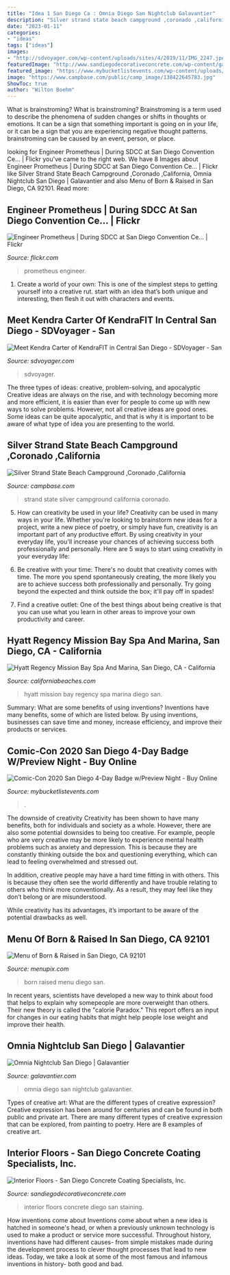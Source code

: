 ```yaml
---
title: "Idea 1 San Diego Ca : Omnia Diego San Nightclub Galavantier"
description: "Silver strand state beach campground ,coronado ,california"
date: "2023-01-11"
categories:
- "ideas"
tags: ["ideas"]
images:
- "http://sdvoyager.com/wp-content/uploads/sites/4/2019/11/IMG_2247.jpeg"
featuredImage: "http://www.sandiegodecorativeconcrete.com/wp-content/gallery/interior-floors/staining-concrete-san-diego.jpg"
featured_image: "https://www.mybucketlistevents.com/wp-content/uploads/2016/04/comic-con-outside-630x215.jpg"
image: "https://www.campbase.com/public/camp_image/138422645783.jpg"
ShowToc: true
author: "Wilton Boehm"
---
```



What is brainstroming?
What is brainstroming? Brainstroming is a term used to describe the phenomena of sudden changes or shifts in thoughts or emotions. It can be a sign that something important is going on in your life, or it can be a sign that you are experiencing negative thought patterns. brainstroming can be caused by an event, person, or place.

	

		
looking for Engineer Prometheus | During SDCC at San Diego Convention Ce… | Flickr you've came to the right web. We have 8 Images about Engineer Prometheus | During SDCC at San Diego Convention Ce… | Flickr like Silver Strand State Beach Campground ,Coronado ,California, Omnia Nightclub San Diego | Galavantier and also Menu of Born &amp; Raised in San Diego, CA 92101. Read more:
		
    
## Engineer Prometheus | During SDCC At San Diego Convention Ce… | Flickr

<img loading=lazy src="https://c2.staticflickr.com/8/7117/7607342808_dd44a71f3e_b.jpg" onerror="this.onerror=null;this.src='https://tse3.mm.bing.net/th?id=OIP.Naj9-UJ0ukhSKE8h4lqX5AHaKq&amp;pid=15.1';" alt="Engineer Prometheus | During SDCC at San Diego Convention Ce… | Flickr">

_Source: flickr.com_

>prometheus engineer. 

	

1. Create a world of your own: This is one of the simplest steps to getting yourself into a creative rut. start with an idea that’s both unique and interesting, then flesh it out with characters and events.

    
## Meet Kendra Carter Of KendraFIT In Central San Diego - SDVoyager - San

<img loading=lazy src="http://sdvoyager.com/wp-content/uploads/sites/4/2019/11/IMG_2247.jpeg" onerror="this.onerror=null;this.src='https://tse1.mm.bing.net/th?id=OIP.kZgkeyb-4S0AOBJqgTnemQHaLI&amp;pid=15.1';" alt="Meet Kendra Carter of KendraFIT in Central San Diego - SDVoyager - San">

_Source: sdvoyager.com_

>sdvoyager. 

	

The three types of ideas: creative, problem-solving, and apocalyptic
Creative ideas are always on the rise, and with technology becoming more and more efficient, it is easier than ever for people to come up with new ways to solve problems. However, not all creative ideas are good ones. Some ideas can be quite apocalyptic, and that is why it is important to be aware of what type of idea you are presenting to the world.

    
## Silver Strand State Beach Campground ,Coronado ,California

<img loading=lazy src="https://www.campbase.com/public/camp_image/138422645783.jpg" onerror="this.onerror=null;this.src='https://tse1.mm.bing.net/th?id=OIP.ckk6pBpJPKmvIF9irjbnmwHaJ3&amp;pid=15.1';" alt="Silver Strand State Beach Campground ,Coronado ,California">

_Source: campbase.com_

>strand state silver campground california coronado. 

	

5. How can creativity be used in your life?
Creativity can be used in many ways in your life. Whether you're looking to brainstorm new ideas for a project, write a new piece of poetry, or simply have fun, creativity is an important part of any productive effort. By using creativity in your everyday life, you'll increase your chances of achieving success both professionally and personally. Here are 5 ways to start using creativity in your everyday life:
1. Be creative with your time: There's no doubt that creativity comes with time. The more you spend spontaneously creating, the more likely you are to achieve success both professionally and personally. Try going beyond the expected and think outside the box; it'll pay off in spades!

2. Find a creative outlet: One of the best things about being creative is that you can use what you learn in other areas to improve your own productivity and career.

    
## Hyatt Regency Mission Bay Spa And Marina, San Diego, CA - California

<img loading=lazy src="https://www.californiabeaches.com/wp-content/uploads/2015/08/Hyatt-Regency-Mission-Bay-Spa-Resort_2.jpg" onerror="this.onerror=null;this.src='https://tse4.mm.bing.net/th?id=OIP.0rAHCmhAbcedHwqk0I1b1QHaFj&amp;pid=15.1';" alt="Hyatt Regency Mission Bay Spa And Marina, San Diego, CA - California">

_Source: californiabeaches.com_

>hyatt mission bay regency spa marina diego san. 

	

Summary: What are some benefits of using inventions?
Inventions have many benefits, some of which are listed below. By using inventions, businesses can save time and money, increase efficiency, and improve their products or services.

    
## Comic-Con 2020 San Diego 4-Day Badge W/Preview Night - Buy Online

<img loading=lazy src="https://www.mybucketlistevents.com/wp-content/uploads/2016/04/comic-con-outside-630x215.jpg" onerror="this.onerror=null;this.src='https://tse4.mm.bing.net/th?id=OIP.x3YutqUgOEjQgNuibON7bgHaCh&amp;pid=15.1';" alt="Comic-Con 2020 San Diego 4-Day Badge w/Preview Night - Buy Online">

_Source: mybucketlistevents.com_

>. 

	

The downside of creativity
Creativity has been shown to have many benefits, both for individuals and society as a whole. However, there are also some potential downsides to being too creative.
For example, people who are very creative may be more likely to experience mental health problems such as anxiety and depression. This is because they are constantly thinking outside the box and questioning everything, which can lead to feeling overwhelmed and stressed out.

In addition, creative people may have a hard time fitting in with others. This is because they often see the world differently and have trouble relating to others who think more conventionally. As a result, they may feel like they don’t belong or are misunderstood.

While creativity has its advantages, it’s important to be aware of the potential drawbacks as well.

    
## Menu Of Born &amp; Raised In San Diego, CA 92101

<img loading=lazy src="https://www.menupix.com/menus/20180337886_01.jpg" onerror="this.onerror=null;this.src='https://tse4.mm.bing.net/th?id=OIP.sBzBaWV6uDfmdcyeyWyI8QHaJ4&amp;pid=15.1';" alt="Menu of Born &amp; Raised in San Diego, CA 92101">

_Source: menupix.com_

>born raised menu diego san. 

	

In recent years, scientists have developed a new way to think about food that helps to explain why somepeople are more overweight than others. Their new theory is called the "calorie Paradox." This report offers an input for changes in our eating habits that might help people lose weight and improve their health.

    
## Omnia Nightclub San Diego | Galavantier

<img loading=lazy src="https://www.galavantier.com/sites/default/files/styles/venue_slider_image/public/Omnia-Nightclub-San-Diego-6.jpg?itok=k_Wx-b62" onerror="this.onerror=null;this.src='https://tse4.mm.bing.net/th?id=OIP.sZB2DhQUU8MtjOdv-HNY6AHaEL&amp;pid=15.1';" alt="Omnia Nightclub San Diego | Galavantier">

_Source: galavantier.com_

>omnia diego san nightclub galavantier. 

	

Types of creative art: What are the different types of creative expression?
Creative expression has been around for centuries and can be found in both public and private art. There are many different types of creative expression that can be explored, from painting to poetry. Here are 8 examples of creative art.

    
## Interior Floors - San Diego Concrete Coating Specialists, Inc.

<img loading=lazy src="http://www.sandiegodecorativeconcrete.com/wp-content/gallery/interior-floors/staining-concrete-san-diego.jpg" onerror="this.onerror=null;this.src='https://tse3.mm.bing.net/th?id=OIP.i6HOvh1N05U-9mRVjYSJUgHaNK&amp;pid=15.1';" alt="Interior Floors - San Diego Concrete Coating Specialists, Inc.">

_Source: sandiegodecorativeconcrete.com_

>interior floors concrete diego san staining. 

	

How inventions come about
Inventions come about when a new idea is hatched in someone's head, or when a previously unknown technology is used to make a product or service more successful. Throughout history, inventions have had different causes- from simple mistakes made during the development process to clever thought processes that lead to new ideas. Today, we take a look at some of the most famous and infamous inventions in history- both good and bad.

